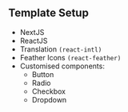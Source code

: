 ## **Template Setup**
* NextJS
* ReactJS
* Translation `(react-intl)`
* Feather Icons `(react-feather)`
* Customised components:
    * Button 
    * Radio
    * Checkbox
    * Dropdown